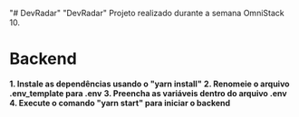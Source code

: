 "# DevRadar" 
"DevRadar" Projeto realizado durante a semana OmniStack 10.

<h1>Backend</h1>
<strong>1. Instale as dependências usando o "yarn install"</strong>
<strong>2. Renomeie o arquivo .env_template para .env</strong>
<strong>3. Preencha as variáveis dentro do arquivo .env</strong>
<strong>4. Execute o comando "yarn start" para iniciar o backend</strong>